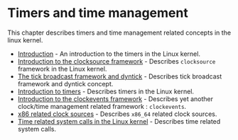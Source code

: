 # Timers and time management

This chapter describes timers and time management related concepts in the linux kernel.

* [Introduction](https://proninyaroslav.gitbooks.io/linux-insides-ru/content/Timers/timers-1.html) - An introduction to the timers in the Linux kernel.
* [Introduction to the clocksource framework](https://github.com/0xAX/linux-insides/blob/master/Timers/timers-2.md) - Describes `clocksource` framework in the Linux kernel.
* [The tick broadcast framework and dyntick](https://github.com/0xAX/linux-insides/blob/master/Timers/timers-3.md) - Describes tick broadcast framework and dyntick concept.
* [Introduction to timers](https://github.com/0xAX/linux-insides/blob/master/Timers/timers-3.md) - Describes timers in the Linux kernel.
* [Introduction to the clockevents framework](https://github.com/0xAX/linux-insides/blob/master/Timers/timers-5.md) - Describes yet another clock/time management related framework : `clockevents`.
* [x86 related clock sources](https://github.com/0xAX/linux-insides/blob/master/Timers/timers-5.md) - Describes `x86_64` related clock sources.
* [Time related system calls in the Linux kernel](https://github.com/0xAX/linux-insides/blob/master/Timers/timers-7.md) - Describes time related system calls.
